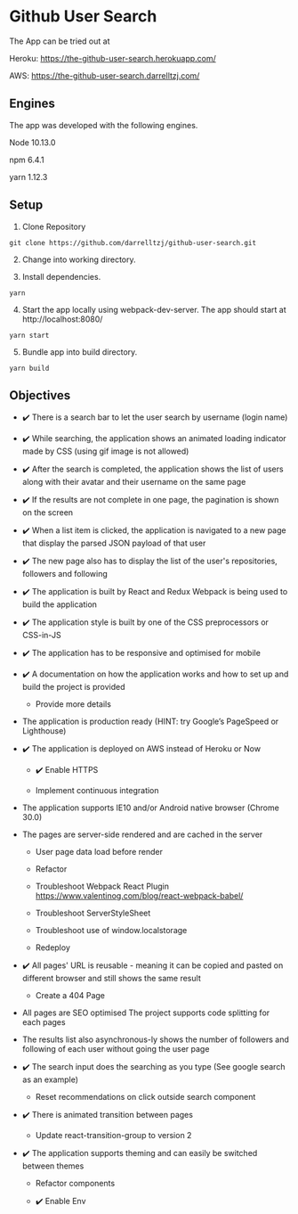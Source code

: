 # Github User Search

The App can be tried out at

Heroku: https://the-github-user-search.herokuapp.com/

AWS: https://the-github-user-search.darrelltzj.com/

## Engines

The app was developed with the following engines.

 Node 10.13.0

 npm 6.4.1

 yarn 1.12.3

## Setup

1) Clone Repository
```
git clone https://github.com/darrelltzj/github-user-search.git
```

2) Change into working directory.

3) Install dependencies.

```
yarn
```

4) Start the app locally using webpack-dev-server. The app should start at http://localhost:8080/

```
yarn start
```

5) Bundle app into build directory.

```
yarn build
```

## Objectives

* ✔️ There is a search bar to let the user search by username (login name)

* ✔️ While searching, the application shows an animated loading indicator made by CSS (using gif image is not allowed)

* ✔️ After the search is completed, the application shows the list of users along with their avatar and their username on the same page

* ✔️ If the results are not complete in one page, the pagination is shown on the screen

* ✔️ When a list item is clicked, the application is navigated to a new page that display the parsed JSON payload of that user

* ✔️ The new page also has to display the list of the user's repositories, followers and following

* ✔️ The application is built by React and Redux
Webpack is being used to build the application

* ✔️ The application style is built by one of the CSS preprocessors or CSS-in-JS

* ✔️ The application has to be responsive and optimised for mobile

* ✔️ A documentation on how the application works and how to set up and build the project is provided

    * Provide more details

* The application is production ready (HINT: try Google’s PageSpeed or Lighthouse)

* ✔️ The application is deployed on AWS instead of Heroku or Now

    * ✔️ Enable HTTPS

    * Implement continuous integration

* The application supports IE10 and/or Android native browser (Chrome 30.0)

* The pages are server-side rendered and are cached in the server

    * User page data load before render

    * Refactor

    * Troubleshoot Webpack React Plugin https://www.valentinog.com/blog/react-webpack-babel/

    * Troubleshoot ServerStyleSheet

    * Troubleshoot use of window.localstorage

    * Redeploy

* ✔️ All pages' URL is reusable - meaning it can be copied and pasted on different browser and still shows the same result

    * Create a 404 Page

* All pages are SEO optimised
The project supports code splitting for each pages

* The results list also asynchronous-ly shows the number of followers and following of each user without going the user page

* ✔️ The search input does the searching as you type (See google search as an example)

    * Reset recommendations on click outside search component

* ✔️ There is animated transition between pages

    * Update react-transition-group to version 2

* ✔️ The application supports theming and can easily be switched between themes

    * Refactor components

    * ✔️ Enable Env
